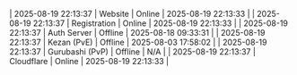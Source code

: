 | 2025-08-19 22:13:37 | Website | Online | 2025-08-19 22:13:33 |
| 2025-08-19 22:13:37 | Registration | Online | 2025-08-19 22:13:33 |
| 2025-08-19 22:13:37 | Auth Server | Offline | 2025-08-18 09:33:31 |
| 2025-08-19 22:13:37 | Kezan (PvE) | Offline | 2025-08-03 17:58:02 |
| 2025-08-19 22:13:37 | Gurubashi (PvP) | Offline | N/A |
| 2025-08-19 22:13:37 | Cloudflare | Online | 2025-08-19 22:13:33 |
